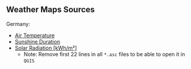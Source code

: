 ## Weather Maps Sources
Germany:
- [Air Temperature](https://opendata.dwd.de/climate_environment/CDC/grids_germany/monthly/air_temperature_mean/)
- [Sunshine Duration](https://opendata.dwd.de/climate_environment/CDC/grids_germany/monthly/sunshine_duration/)
- [Solar Radiation [kWh/m²]](https://opendata.dwd.de/climate_environment/CDC/grids_germany/monthly/radiation_global/)
    - Note: Remove first 22 lines in all `*.asc` files to be able to open it in `QGIS`
